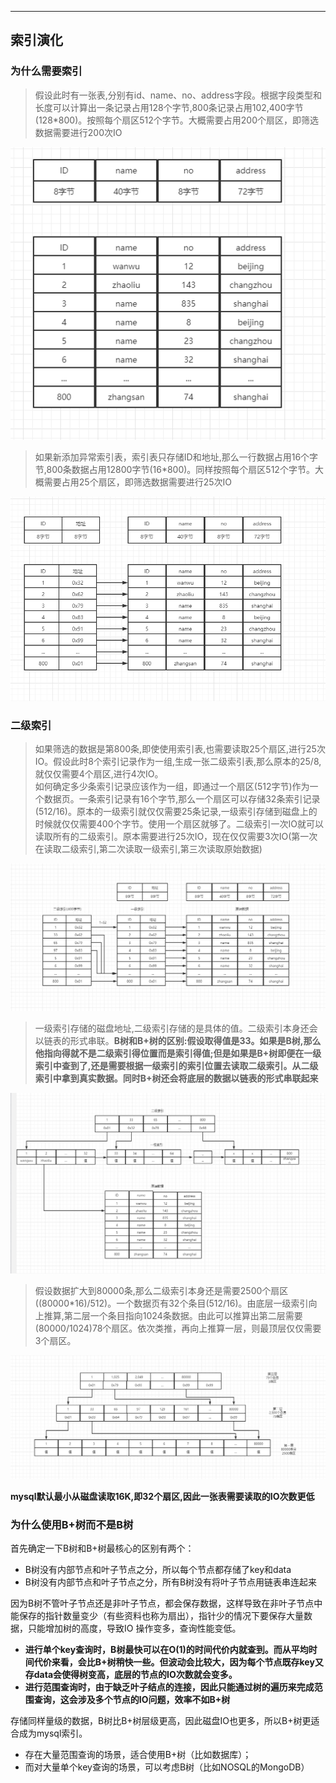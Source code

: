  
---
## 索引演化

### 为什么需要索引
> 假设此时有一张表,分别有id、name、no、address字段。根据字段类型和长度可以计算出一条记录占用128个字节,800条记录占用102,400字节(128*800)。按照每个扇区512个字节。大概需要占用200个扇区，即筛选数据需要进行200次IO

![基础数据](2022-09-12-19-46-32.png)

> 如果新添加异常索引表，索引表只存储ID和地址,那么一行数据占用16个字节,800条数据占用12800字节(16*800)。同样按照每个扇区512个字节。大概需要占用25个扇区，即筛选数据需要进行25次IO

![索引表](2022-09-12-19-52-37.png)

### 二级索引
> 如果筛选的数据是第800条,即使使用索引表,也需要读取25个扇区,进行25次IO。假设此时8个索引记录作为一组,生成一张二级索引表,那么原本的25/8,就仅仅需要4个扇区,进行4次IO。  
> 如何确定多少条索引记录应该作为一组，即通过一个扇区(512字节)作为一个数据页。一条索引记录有16个字节,那么一个扇区可以存储32条索引记录(512/16)。原本的一级索引就仅仅需要25条记录,一级索引存储到磁盘上的时候就仅仅需要400个字节。使用一个扇区就够了。二级索引一次IO就可以读取所有的二级索引。原本需要进行25次IO，现在仅仅需要3次IO(第一次在读取二级索引,第二次读取一级索引,第三次读取原始数据)

![](2022-09-12-20-12-34.png)

> 一级索引存储的磁盘地址,二级索引存储的是具体的值。二级索引本身还会以链表的形式串联。**B树和B+树的区别:假设取得值是33。如果是B树,那么他指向得就不是二级索引得位置而是索引得值;但是如果是B+树即便在一级索引中查到了,还是需要根据一级索引的索引位置去读取二级索引。从二级索引中拿到真实数据。同时B+树还会将底层的数据以链表的形式串联起来**

![](2022-09-12-20-35-09.png)

> 假设数据扩大到80000条,那么二级索引本身还是需要2500个扇区((80000*16)/512)。一个数据页有32个条目(512/16)。由底层一级索引向上推算,第二层一个条目指向1024条数据。由此可以推算出第二层需要(80000/1024)78个扇区。依次类推，再向上推算一层，则最顶层仅仅需要3个扇区。

![](2022-09-12-21-07-53.png)

**mysql默认最小从磁盘读取16K,即32个扇区,因此一张表需要读取的IO次数更低**

### 为什么使用B+树而不是B树
首先确定一下B树和B+树最核心的区别有两个：
- B树没有内部节点和叶子节点之分，所以每个节点都存储了key和data
- B树没有内部节点和叶子节点之分，所有B树没有将叶子节点用链表串连起来

因为B树不管叶子节点还是非叶子节点，都会保存数据，这样导致在非叶子节点中能保存的指针数量变少（有些资料也称为扇出），指针少的情况下要保存大量数据，只能增加树的高度，导致IO 操作变多，查询性能变低。

- **进行单个key查询时，B树最快可以在O(1)的时间代价内就查到。而从平均时间代价来看，会比B+树稍快一些。但波动会比较大，因为每个节点既存key又存data会使得树变高，底层的节点的IO次数就会变多。**
- **进行范围查询时，由于缺乏叶子结点的连接，因此只能通过树的遍历来完成范围查询，这会涉及多个节点的IO问题，效率不如B+树**

存储同样量级的数据，B树比B+树层级更高，因此磁盘IO也更多，所以B+树更适合成为mysql索引。

- 存在大量范围查询的场景，适合使用B+树（比如数据库）；
- 而对大量单个key查询的场景，可以考虑B树（比如NOSQL的MongoDB）
